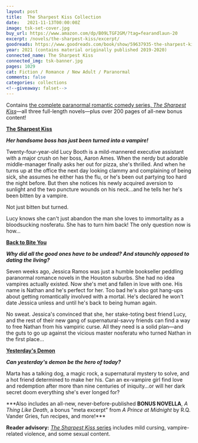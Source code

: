 ```yaml
---
layout: post
title:  The Sharpest Kiss Collection
date:   2021-11-13T00:00:00Z
image: tsk-set-cover.jpg
buy_url: https://www.amazon.com/dp/B09LTGF2GM/?tag=fearandlaun-20
excerpt: /novels/the-sharpest-kiss/excerpt/
goodreads: https://www.goodreads.com/book/show/59637935-the-sharpest-kiss-collection
year: 2021 (contains material originally published 2019-2020)
connected_name: The Sharpest Kiss
connected_img: tsk-banner.jpg
pages: 1029
cat: Fiction / Romance / New Adult / Paranormal
comments: false
categories: collections
<!--giveaway: falset-->
---
```


Contains [the complete paranormal romantic comedy series, *The Sharpest Kiss*][series]&mdash;all three full-length novels&mdash;plus over 200 pages of all-new bonus content!

[**The Sharpest Kiss**][tsk]

***Her handsome boss has just been turned into a vampire!***

Twenty-four-year-old Lucy Booth is a mild-mannered executive assistant with a major crush on her boss, Aaron Ames. When the nerdy but adorable middle-manager finally asks her out for pizza, she's thrilled. And when he turns up at the office the next day looking clammy and complaining of being sick, she assumes he either has the flu, or he's been out partying too hard the night before. But then she notices his newly acquired aversion to sunlight and the two puncture wounds on his neck…and he tells her he's been bitten by a vampire.

Not just bitten but turned.

Lucy knows she can't just abandon the man she loves to immortality as a bloodsucking nosferatu. She has to turn him back! The only question now is how…

[**Back to Bite You**][btby]

***Why did all the good ones have to be undead? And staunchly opposed to dating the living?***

Seven weeks ago, Jessica Ramos was just a humble bookseller peddling paranormal romance novels in the Houston suburbs. She had no idea vampires actually existed. Now she's met and fallen in love with one. His name is Nathan and he's perfect for her. Too bad he's also got hang-ups about getting romantically involved with a mortal. He's declared he won't date Jessica unless and until he's back to being human again.

No sweat. Jessica's convinced that she, her stake-toting best friend Lucy, and the rest of their new gang of supernatural-savvy friends can find a way to free Nathan from his vampiric curse. All they need is a solid plan—and the guts to go up against the vicious master nosferatu who turned Nathan in the first place…

[**Yesterday's Demon**][yd]

***Can yesterday's demon be the hero of today?***

Marta has a talking dog, a magic rock, a supernatural mystery to solve, and a hot friend determined to make her his. Can an ex-vampire girl find love and redemption after more than nine centuries of iniquity…or will her dark secret doom everything she's ever longed for?

\*\*\*Also includes an all-new, never-before-published **BONUS NOVELLA**, *A Thing Like Death*, a bonus "meta excerpt" from *A Prince at Midnight* by R.Q. Vander Gries, fun recipes, and more!\*\*\*

**Reader advisory:** [*The Sharpest Kiss* series][series] includes mild cursing, vampire-related violence, and some sexual content.


[tsk]:/novels/the-sharpest-kiss/
[btby]:/novels/back-to-bite-you/
[yd]:/novels/yesterdays-demon/
[series]:/connected/the-sharpest-kiss/
